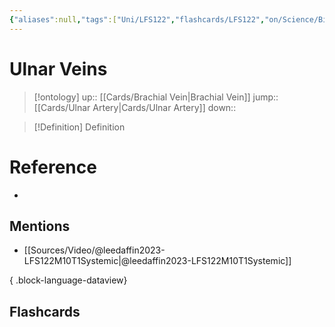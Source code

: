 ```yaml
---
{"aliases":null,"tags":["Uni/LFS122","flashcards/LFS122","on/Science/Biology/Anatomy"],"dg-publish":true,"permalink":"/cards/ulnar-veins/","dgPassFrontmatter":true}
---
```


# Ulnar Veins

> [!ontology]
> up:: [[Cards/Brachial Vein\|Brachial Vein]]
> jump:: [[Cards/Ulnar Artery\|Cards/Ulnar Artery]]
> down:: 

> [!Definition] Definition

# Reference

- 

## Mentions

- [[Sources/Video/@leedaffin2023-LFS122M10T1Systemic\|@leedaffin2023-LFS122M10T1Systemic]]

{ .block-language-dataview}

## Flashcards